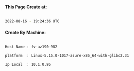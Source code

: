
   
#### This Page Create at:

```bash

2022-08-16 - 19:24:36 UTC

```

#### Create By Machine:

```bash

Host Name : fv-az190-982

platform  : Linux-5.15.0-1017-azure-x86_64-with-glibc2.31

Ip Local  : 10.1.0.95

```

